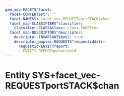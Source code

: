 ```yaml
---
gem_map-FACETS^facet:
  facet-CONTENT$str: ''
  facet-NAME&%: facet_vec-REQUESTportSTACK$chan
  facet_map-CLASSIFIERS^classifier:
    classifier-CLASS&class: class-FACETvec
  facet_map-DESCRIPTORS^descriptor:
    descriptor-INVARIANT$bool: true
    descriptor_mapvec-REQUESTS^requestid$str:
      requestid-ENTITYreport:
      - ENTITY_REPORToperationid
---
```

# Entity SYS+facet_vec-REQUESTportSTACK$chan

